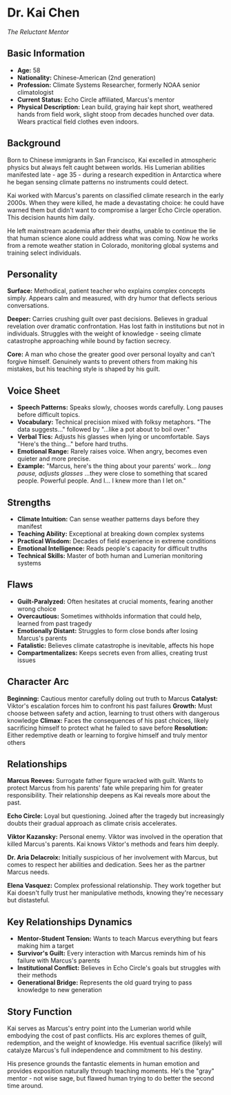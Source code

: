 # Dr. Kai Chen
*The Reluctant Mentor*

## Basic Information
- **Age:** 58
- **Nationality:** Chinese-American (2nd generation)
- **Profession:** Climate Systems Researcher, formerly NOAA senior climatologist
- **Current Status:** Echo Circle affiliated, Marcus's mentor
- **Physical Description:** Lean build, graying hair kept short, weathered hands from field work, slight stoop from decades hunched over data. Wears practical field clothes even indoors.

## Background
Born to Chinese immigrants in San Francisco, Kai excelled in atmospheric physics but always felt caught between worlds. His Lumerian abilities manifested late - age 35 - during a research expedition in Antarctica where he began sensing climate patterns no instruments could detect. 

Kai worked with Marcus's parents on classified climate research in the early 2000s. When they were killed, he made a devastating choice: he could have warned them but didn't want to compromise a larger Echo Circle operation. This decision haunts him daily.

He left mainstream academia after their deaths, unable to continue the lie that human science alone could address what was coming. Now he works from a remote weather station in Colorado, monitoring global systems and training select individuals.

## Personality
**Surface:** Methodical, patient teacher who explains complex concepts simply. Appears calm and measured, with dry humor that deflects serious conversations.

**Deeper:** Carries crushing guilt over past decisions. Believes in gradual revelation over dramatic confrontation. Has lost faith in institutions but not in individuals. Struggles with the weight of knowledge - seeing climate catastrophe approaching while bound by faction secrecy.

**Core:** A man who chose the greater good over personal loyalty and can't forgive himself. Genuinely wants to prevent others from making his mistakes, but his teaching style is shaped by his guilt.

## Voice Sheet
- **Speech Patterns:** Speaks slowly, chooses words carefully. Long pauses before difficult topics.
- **Vocabulary:** Technical precision mixed with folksy metaphors. "The data suggests..." followed by "...like a pot about to boil over."
- **Verbal Tics:** Adjusts his glasses when lying or uncomfortable. Says "Here's the thing..." before hard truths.
- **Emotional Range:** Rarely raises voice. When angry, becomes even quieter and more precise.
- **Example:** "Marcus, here's the thing about your parents' work... *long pause, adjusts glasses* ...they were close to something that scared people. Powerful people. And I... I knew more than I let on."

## Strengths
- **Climate Intuition:** Can sense weather patterns days before they manifest
- **Teaching Ability:** Exceptional at breaking down complex systems
- **Practical Wisdom:** Decades of field experience in extreme conditions
- **Emotional Intelligence:** Reads people's capacity for difficult truths
- **Technical Skills:** Master of both human and Lumerian monitoring systems

## Flaws
- **Guilt-Paralyzed:** Often hesitates at crucial moments, fearing another wrong choice
- **Overcautious:** Sometimes withholds information that could help, learned from past tragedy
- **Emotionally Distant:** Struggles to form close bonds after losing Marcus's parents
- **Fatalistic:** Believes climate catastrophe is inevitable, affects his hope
- **Compartmentalizes:** Keeps secrets even from allies, creating trust issues

## Character Arc
**Beginning:** Cautious mentor carefully doling out truth to Marcus
**Catalyst:** Viktor's escalation forces him to confront his past failures
**Growth:** Must choose between safety and action, learning to trust others with dangerous knowledge
**Climax:** Faces the consequences of his past choices, likely sacrificing himself to protect what he failed to save before
**Resolution:** Either redemptive death or learning to forgive himself and truly mentor others

## Relationships

**Marcus Reeves:** Surrogate father figure wracked with guilt. Wants to protect Marcus from his parents' fate while preparing him for greater responsibility. Their relationship deepens as Kai reveals more about the past.

**Echo Circle:** Loyal but questioning. Joined after the tragedy but increasingly doubts their gradual approach as climate crisis accelerates.

**Viktor Kazansky:** Personal enemy. Viktor was involved in the operation that killed Marcus's parents. Kai knows Viktor's methods and fears him deeply.

**Dr. Aria Delacroix:** Initially suspicious of her involvement with Marcus, but comes to respect her abilities and dedication. Sees her as the partner Marcus needs.

**Elena Vasquez:** Complex professional relationship. They work together but Kai doesn't fully trust her manipulative methods, knowing they're necessary but distasteful.

## Key Relationships Dynamics
- **Mentor-Student Tension:** Wants to teach Marcus everything but fears making him a target
- **Survivor's Guilt:** Every interaction with Marcus reminds him of his failure with Marcus's parents
- **Institutional Conflict:** Believes in Echo Circle's goals but struggles with their methods
- **Generational Bridge:** Represents the old guard trying to pass knowledge to new generation

## Story Function
Kai serves as Marcus's entry point into the Lumerian world while embodying the cost of past conflicts. His arc explores themes of guilt, redemption, and the weight of knowledge. His eventual sacrifice (likely) will catalyze Marcus's full independence and commitment to his destiny.

His presence grounds the fantastic elements in human emotion and provides exposition naturally through teaching moments. He's the "gray" mentor - not wise sage, but flawed human trying to do better the second time around.